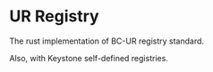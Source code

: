 # UR Registry
The rust implementation of BC-UR registry standard. 

Also, with Keystone self-defined registries.

